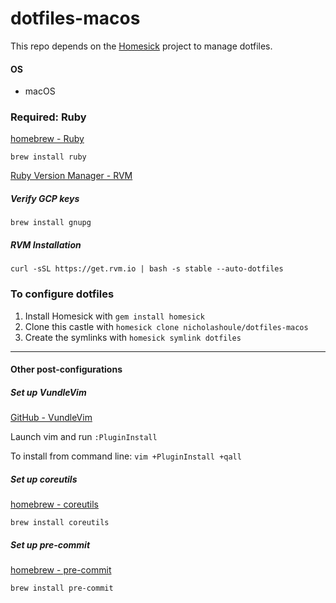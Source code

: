 # dotfiles-macos

This repo depends on the [Homesick](https://github.com/technicalpickles/homesick) project to manage dotfiles.

#### OS

- macOS

### Required: Ruby

[homebrew - Ruby](https://www.ruby-lang.org/en/documentation/installation/)

```
brew install ruby
```

[Ruby Version Manager - RVM](https://rvm.io/)

##### Verify GCP keys

```
brew install gnupg
```

##### RVM Installation

```
curl -sSL https://get.rvm.io | bash -s stable --auto-dotfiles
```

### To configure dotfiles

1. Install Homesick with `gem install homesick`
2. Clone this castle with `homesick clone nicholashoule/dotfiles-macos`
3. Create the symlinks with `homesick symlink dotfiles`

---

#### Other post-configurations

##### Set up VundleVim

[GitHub - VundleVim](https://github.com/VundleVim/Vundle.vim)

Launch vim and run `:PluginInstall`

To install from command line: `vim +PluginInstall +qall`

##### Set up coreutils

[homebrew - coreutils](https://formulae.brew.sh/formula/coreutils)

```
brew install coreutils
```

##### Set up pre-commit

[homebrew - pre-commit](https://pre-commit.com/#installation)

```
brew install pre-commit
```
